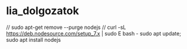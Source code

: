 # lia_dolgozatok

// sudo apt-get remove --purge nodejs
// curl -sL https://deb.nodesource.com/setup_7.x | sudo E bash -
	sudo apt update;
	sudo apt install nodejs







